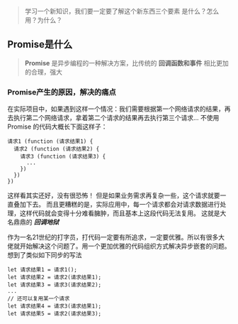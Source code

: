 > 学习一个新知识，我们要一定要了解这个新东西三个要素
> 是什么？怎么用？为什么？
## Promise是什么
> **Promise** 是异步编程的一种解决方案，比传统的 **回调函数和事件** 相比更加的合理，强大

### Promise产生的原因，解决的痛点
在实际项目中，如果遇到这样一个情况：我们需要根据第一个网络请求的结果，再去执行第二个网络请求，拿着第二个请求的结果再去执行第三个请求...
不使用 Promise 的代码大概长下面这样子：
```
请求1 (function (请求结果1) {
  请求2 (function (请求结果2) {
    请求3 (function (请求结果3) {
      ...
    })
  })
})
```
这样看其实还好，没有很恐怖！
但是如果业务需求再复杂一些，这个请求就要一直叠加下去。
而且更糟糕的是，实际应用中，每一个请求都会对请求数据进行处理，这样代码就会变得十分难看臃肿，而且基本上这段代码无法复用。
这就是大名鼎鼎的 ***回调地狱***

作为一名21世纪的打字员，打代码一定要有所追求，一定要优雅。所以有很多大佬就开始解决这个问题了。用一个更加优雅的代码组织方式解决异步嵌套的问题。想到了类似如下同步的写法
```
let 请求结果1 = 请求1();
let 请求结果2 = 请求2(请求结果1);
let 请求结果3 = 请求3(请求结果2);
...
// 还可以复用某一个请求
let 请求结果4 = 请求3(请求结果1);
let 请求结果5 = 请求2(请求结果3);
```
